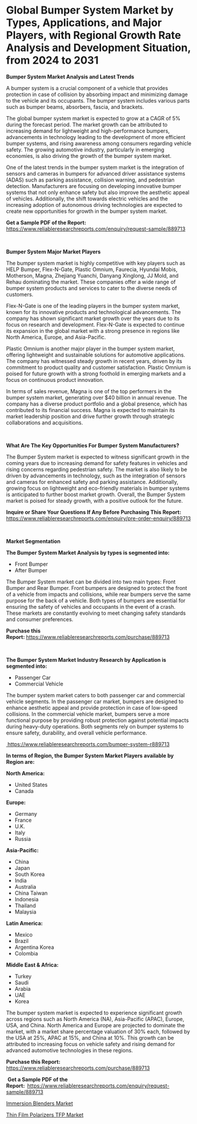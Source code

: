 <p><h1>Global Bumper System Market by Types, Applications, and Major Players, with Regional Growth Rate Analysis and Development Situation, from 2024 to 2031</h1></p><p><strong>Bumper System Market Analysis and Latest Trends</strong></p>
<p><p>A bumper system is a crucial component of a vehicle that provides protection in case of collision by absorbing impact and minimizing damage to the vehicle and its occupants. The bumper system includes various parts such as bumper beams, absorbers, fascia, and brackets.</p><p>The global bumper system market is expected to grow at a CAGR of 5% during the forecast period. The market growth can be attributed to increasing demand for lightweight and high-performance bumpers, advancements in technology leading to the development of more efficient bumper systems, and rising awareness among consumers regarding vehicle safety. The growing automotive industry, particularly in emerging economies, is also driving the growth of the bumper system market.</p><p>One of the latest trends in the bumper system market is the integration of sensors and cameras in bumpers for advanced driver assistance systems (ADAS) such as parking assistance, collision warning, and pedestrian detection. Manufacturers are focusing on developing innovative bumper systems that not only enhance safety but also improve the aesthetic appeal of vehicles. Additionally, the shift towards electric vehicles and the increasing adoption of autonomous driving technologies are expected to create new opportunities for growth in the bumper system market.</p></p>
<p><strong>Get a Sample PDF of the Report:&nbsp;</strong> <a href="https://www.reliableresearchreports.com/enquiry/request-sample/889713">https://www.reliableresearchreports.com/enquiry/request-sample/889713</a></p>
<p>&nbsp;</p>
<p><strong>Bumper System Major Market Players</strong></p>
<p><p>The bumper system market is highly competitive with key players such as HELP Bumper, Flex-N-Gate, Plastic Omnium, Faurecia, Hyundai Mobis, Motherson, Magna, Zhejiang Yuanchi, Danyang Xinglong, JJ Mold, and Rehau dominating the market. These companies offer a wide range of bumper system products and services to cater to the diverse needs of customers.</p><p>Flex-N-Gate is one of the leading players in the bumper system market, known for its innovative products and technological advancements. The company has shown significant market growth over the years due to its focus on research and development. Flex-N-Gate is expected to continue its expansion in the global market with a strong presence in regions like North America, Europe, and Asia-Pacific.</p><p>Plastic Omnium is another major player in the bumper system market, offering lightweight and sustainable solutions for automotive applications. The company has witnessed steady growth in recent years, driven by its commitment to product quality and customer satisfaction. Plastic Omnium is poised for future growth with a strong foothold in emerging markets and a focus on continuous product innovation.</p><p>In terms of sales revenue, Magna is one of the top performers in the bumper system market, generating over $40 billion in annual revenue. The company has a diverse product portfolio and a global presence, which has contributed to its financial success. Magna is expected to maintain its market leadership position and drive further growth through strategic collaborations and acquisitions.</p></p>
<p>&nbsp;</p>
<p><strong>What Are The Key Opportunities For Bumper System Manufacturers?</strong></p>
<p><p>The Bumper System market is expected to witness significant growth in the coming years due to increasing demand for safety features in vehicles and rising concerns regarding pedestrian safety. The market is also likely to be driven by advancements in technology, such as the integration of sensors and cameras for enhanced safety and parking assistance. Additionally, growing focus on lightweight and eco-friendly materials in bumper systems is anticipated to further boost market growth. Overall, the Bumper System market is poised for steady growth, with a positive outlook for the future.</p></p>
<p><strong>Inquire or Share Your Questions If Any Before Purchasing This Report:</strong> <a href="https://www.reliableresearchreports.com/enquiry/pre-order-enquiry/889713">https://www.reliableresearchreports.com/enquiry/pre-order-enquiry/889713</a></p>
<p>&nbsp;</p>
<p><strong>Market Segmentation</strong></p>
<p><strong>The Bumper System Market Analysis by types is segmented into:</strong></p>
<p><ul><li>Front Bumper</li><li>After Bumper</li></ul></p>
<p><p>The Bumper System market can be divided into two main types: Front Bumper and Rear Bumper. Front bumpers are designed to protect the front of a vehicle from impacts and collisions, while rear bumpers serve the same purpose for the back of a vehicle. Both types of bumpers are essential for ensuring the safety of vehicles and occupants in the event of a crash. These markets are constantly evolving to meet changing safety standards and consumer preferences.</p></p>
<p><strong>Purchase this Report:&nbsp;</strong><a href="https://www.reliableresearchreports.com/purchase/889713">https://www.reliableresearchreports.com/purchase/889713</a></p>
<p>&nbsp;</p>
<p><strong>The Bumper System Market Industry Research by Application is segmented into:</strong></p>
<p><ul><li>Passenger Car</li><li>Commercial Vehicle</li></ul></p>
<p><p>The bumper system market caters to both passenger car and commercial vehicle segments. In the passenger car market, bumpers are designed to enhance aesthetic appeal and provide protection in case of low-speed collisions. In the commercial vehicle market, bumpers serve a more functional purpose by providing robust protection against potential impacts during heavy-duty operations. Both segments rely on bumper systems to ensure safety, durability, and overall vehicle performance.</p></p>
<p><a href="https://www.reliableresearchreports.com/bumper-system-r889713">&nbsp;https://www.reliableresearchreports.com/bumper-system-r889713</a></p>
<p><strong>In terms of Region, the Bumper System Market Players available by Region are:</strong></p>
<p>
    <p> <strong> North America: </strong>
        <ul>
            <li>United States</li>
            <li>Canada</li>
        </ul>
        </p> 
    <p> <strong> Europe: </strong>
        <ul>
            <li>Germany</li>
            <li>France</li>
            <li>U.K.</li>
            <li>Italy</li>
            <li>Russia</li>
        </ul>
        </p> 
    <p> <strong> Asia-Pacific: </strong>
        <ul>
            <li>China</li>
            <li>Japan</li>
            <li>South Korea</li>
            <li>India</li>
            <li>Australia</li>
            <li>China Taiwan</li>
            <li>Indonesia</li>
            <li>Thailand</li>
            <li>Malaysia</li>
        </ul>
        </p> 
    <p> <strong> Latin America: </strong>
        <ul>
            <li>Mexico</li>
            <li>Brazil</li>
            <li>Argentina Korea</li>
            <li>Colombia</li>
        </ul>
        </p> 
    <p> <strong> Middle East & Africa: </strong>
        <ul>
            <li>Turkey</li>
            <li>Saudi</li>
            <li>Arabia</li>
            <li>UAE</li>
            <li>Korea</li>
        </ul>
    </p>
    </p>
<p><p>The bumper system market is expected to experience significant growth across regions such as North America (NA), Asia-Pacific (APAC), Europe, USA, and China. North America and Europe are projected to dominate the market, with a market share percentage valuation of 30% each, followed by the USA at 25%, APAC at 15%, and China at 10%. This growth can be attributed to increasing focus on vehicle safety and rising demand for advanced automotive technologies in these regions.</p></p>
<p><strong>Purchase this Report: </strong><a href="https://www.reliableresearchreports.com/purchase/889713">https://www.reliableresearchreports.com/purchase/889713</a></p>
<p>&nbsp;<strong>Get a Sample PDF of the Report:&nbsp;&nbsp;</strong><a href="https://www.reliableresearchreports.com/enquiry/request-sample/889713">https://www.reliableresearchreports.com/enquiry/request-sample/889713</a></p>
<p><strong></strong></p>
<p><p><a href="https://view.publitas.com/reportprime-1/immersion-blenders-market-global-market-insights-and-sales-trends-2024-to-2031/">Immersion Blenders Market</a></p><p><a href="https://github.com/abdelrhmankishk22/Market-Research-Report-List-4/blob/main/thin-film-polarizers-tfp-market.md">Thin Film Polarizers TFP Market</a></p></p>